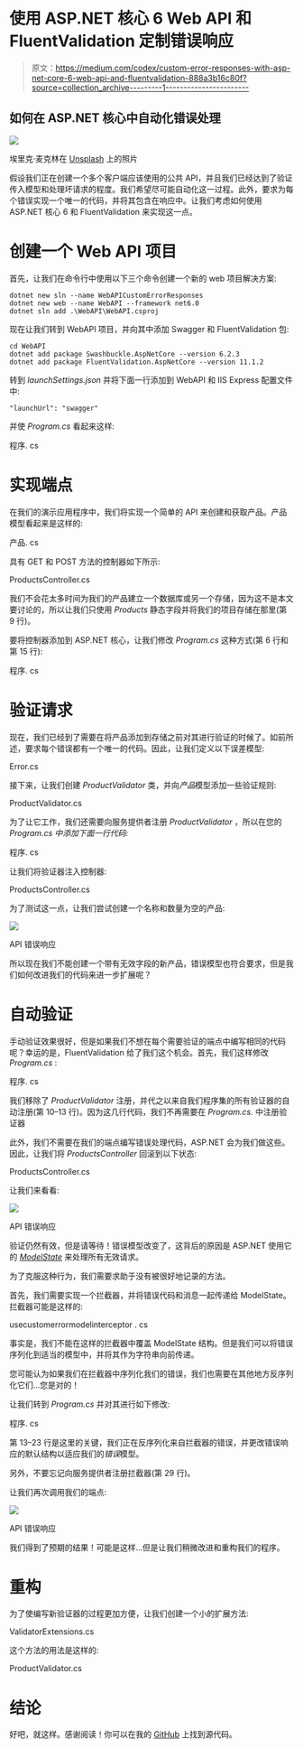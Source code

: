 # 使用 ASP.NET 核心 6 Web API 和 FluentValidation 定制错误响应

> 原文：<https://medium.com/codex/custom-error-responses-with-asp-net-core-6-web-api-and-fluentvalidation-888a3b16c80f?source=collection_archive---------1----------------------->

## 如何在 ASP.NET 核心中自动化错误处理

![](img/e1297b38146da576d8b7f45a274d2974.png)

埃里克·麦克林在 [Unsplash](https://unsplash.com?utm_source=medium&utm_medium=referral) 上的照片

假设我们正在创建一个多个客户端应该使用的公共 API，并且我们已经达到了验证传入模型和处理坏请求的程度。我们希望尽可能自动化这一过程。此外，要求为每个错误实现一个唯一的代码，并将其包含在响应中。让我们考虑如何使用 ASP.NET 核心 6 和 FluentValidation 来实现这一点。

# **创建一个 Web API 项目**

首先，让我们在命令行中使用以下三个命令创建一个新的 web 项目解决方案:

```
dotnet new sln --name WebAPICustomErrorResponses
dotnet new web --name WebAPI --framework net6.0
dotnet sln add .\WebAPI\WebAPI.csproj
```

现在让我们转到 WebAPI 项目，并向其中添加 Swagger 和 FluentValidation 包:

```
cd WebAPI
dotnet add package Swashbuckle.AspNetCore --version 6.2.3
dotnet add package FluentValidation.AspNetCore --version 11.1.2
```

转到 *launchSettings.json* 并将下面一行添加到 WebAPI 和 IIS Express 配置文件中:

```
"launchUrl": "swagger"
```

并使 *Program.cs* 看起来这样:

程序. cs

# 实现端点

在我们的演示应用程序中，我们将实现一个简单的 API 来创建和获取产品。产品模型看起来是这样的:

产品. cs

具有 GET 和 POST 方法的控制器如下所示:

ProductsController.cs

我们不会花太多时间为我们的产品建立一个数据库或另一个存储，因为这不是本文要讨论的，所以让我们只使用 *Products* 静态字段并将我们的项目存储在那里(第 9 行)。

要将控制器添加到 ASP.NET 核心，让我们修改 *Program.cs* 这种方式(第 6 行和第 15 行):

程序. cs

# **验证请求**

现在，我们已经到了需要在将产品添加到存储之前对其进行验证的时候了。如前所述，要求每个错误都有一个唯一的代码。因此，让我们定义以下误差模型:

Error.cs

接下来，让我们创建 *ProductValidator* 类，并向*产品*模型添加一些验证规则:

ProductValidator.cs

为了让它工作，我们还需要向服务提供者注册 *ProductValidator* ，所以在您的 *Program.cs 中添加下面一行代码:*

程序. cs

让我们将验证器注入控制器:

ProductsController.cs

为了测试这一点，让我们尝试创建一个名称和数量为空的产品:

![](img/1793ce69dac9d5e55584b149811220a9.png)

API 错误响应

所以现在我们不能创建一个带有无效字段的新产品，错误模型也符合要求，但是我们如何改进我们的代码来进一步扩展呢？

# **自动验证**

手动验证效果很好，但是如果我们不想在每个需要验证的端点中编写相同的代码呢？幸运的是，FluentValidation 给了我们这个机会。首先，我们这样修改 *Program.cs* :

程序. cs

我们移除了 *ProductValidator* 注册，并代之以来自我们程序集的所有验证器的自动注册(第 10–13 行)。因为这几行代码，我们不再需要在 *Program.cs.* 中注册验证器

此外，我们不需要在我们的端点编写错误处理代码，ASP.NET 会为我们做这些。因此，让我们将 *ProductsController* 回滚到以下状态:

ProductsController.cs

让我们来看看:

![](img/6a83b07b98871ffb77e5a6628fd031c9.png)

API 错误响应

验证仍然有效，但是请等待！错误模型改变了，这背后的原因是 ASP.NET 使用它的 [*ModelState*](https://learn.microsoft.com/en-us/aspnet/core/mvc/models/validation?view=aspnetcore-6.0) 来处理所有无效请求。

为了克服这种行为，我们需要求助于没有被很好地记录的方法。

首先，我们需要实现一个拦截器，并将错误代码和消息一起传递给 ModelState。拦截器可能是这样的:

usecustomerrormodelinterceptor . cs

事实是，我们不能在这样的拦截器中覆盖 ModelState 结构。但是我们可以将错误序列化到适当的模型中，并将其作为字符串向前传递。

您可能认为如果我们在拦截器中序列化我们的错误，我们也需要在其他地方反序列化它们…您是对的！

让我们转到 *Program.cs* 并对其进行如下修改:

程序. cs

第 13–23 行是这里的关键，我们正在反序列化来自拦截器的错误，并更改错误响应的默认结构以适应我们的*错误*模型。

另外，不要忘记向服务提供者注册拦截器(第 29 行)。

让我们再次调用我们的端点:

![](img/cd9bb87444032e6e05c646ed40db1077.png)

API 错误响应

我们得到了预期的结果！可能是这样…但是让我们稍微改进和重构我们的程序。

# **重构**

为了使编写新验证器的过程更加方便，让我们创建一个小的扩展方法:

ValidatorExtensions.cs

这个方法的用法是这样的:

ProductValidator.cs

# **结论**

好吧，就这样。感谢阅读！你可以在我的 [GitHub](https://github.com/BohdanTron/WebAPICustomErrorResponses) 上找到源代码。